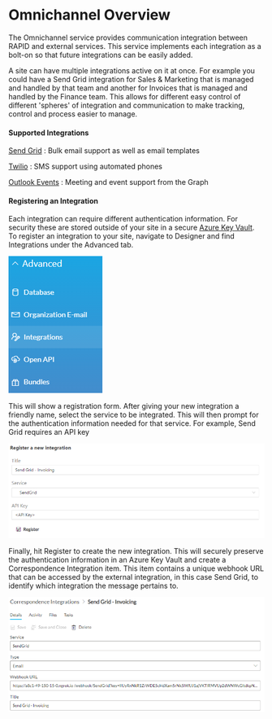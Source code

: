 # Omnichannel Overview

The Omnichannel service provides communication integration between RAPID and external services. This service implements each integration as a bolt-on so that future integrations can be easily added.

A site can have multiple integrations active on it at once. For example you could have a Send Grid integration for Sales &amp; Marketing that is managed and handled by that team and another for Invoices that is managed and handled by the Finance team. This allows for different easy control of different 'spheres' of integration and communication to make tracking, control and process easier to manage.

#### Supported Integrations

[Send Grid](https://sendgrid.com/) : Bulk email support as well as email templates

[Twilio](https://www.twilio.com/) : SMS support using automated phones

[Outlook Events](https://outlook.com/) : Meeting and event support from the Graph

#### Registering an Integration

Each integration can require different authentication information. For security these are stored outside of your site in a secure [Azure Key Vault](https://azure.microsoft.com/en-au/services/key-vault/). To register an integration to your site, navigate to Designer and find Integrations under the Advanced tab.

![Omnichannel Overview Advanced Tab.png](./downloaded_image_1705285820260.png)

This will show a registration form. After giving your new integration a friendly name, select the service to be integrated. This will then prompt for the authentication information needed for that service. For example, Send Grid requires an API key

![Omnichannel Overview Register Integration.png](./downloaded_image_1705285821275.png)

Finally, hit Register to create the new integration. This will securely preserve the authentication information in an Azure Key Vault and create a Correspondence Integration item. This item contains a unique webhook URL that can be accessed by the external integration, in this case Send Grid, to identify which integration the message pertains to.

![Omnichannel Overview Item.png](./downloaded_image_1705285822288.png)